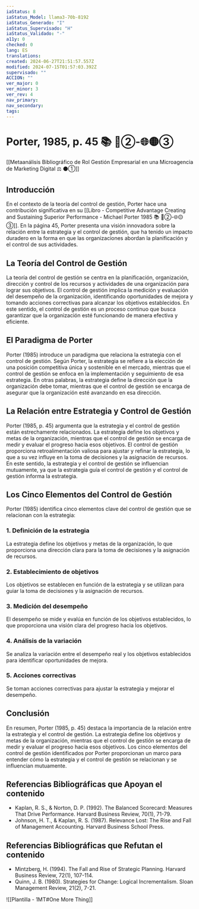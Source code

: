 ```yaml
---
iaStatus: 8
iaStatus_Model: llama3-70b-8192
iaStatus_Generado: "I"
iaStatus_Supervisado: "H"
iaStatus_Validado: "-"
a11y: 0
checked: 0
lang: ES
translations: 
created: 2024-06-27T21:51:57.557Z
modified: 2024-07-15T01:57:03.392Z
supervisado: ""
ACCION: ""
ver_major: 0
ver_minor: 3
ver_rev: 4
nav_primary: 
nav_secondary: 
tags:
---
```

# Porter, 1985, p. 45 📚 🔴②-🌐🟡③

[[Metaanálisis Bibliográfico de Rol Gestión Empresarial en una Microagencia de Marketing Digital ⚖️ ⚫①]]

## Introducción

En el contexto de la teoría del control de gestión, Porter hace una contribución significativa en su [[Libro - Competitive Advantage Creating and Sustaining Superior Performance - Michael Porter 1985 📚 🔴②-🌐🟡③]]. En la página 45, Porter presenta una visión innovadora sobre la relación entre la estrategia y el control de gestión, que ha tenido un impacto duradero en la forma en que las organizaciones abordan la planificación y el control de sus actividades.

## La Teoría del Control de Gestión

La teoría del control de gestión se centra en la planificación, organización, dirección y control de los recursos y actividades de una organización para lograr sus objetivos. El control de gestión implica la medición y evaluación del desempeño de la organización, identificando oportunidades de mejora y tomando acciones correctivas para alcanzar los objetivos establecidos. En este sentido, el control de gestión es un proceso continuo que busca garantizar que la organización esté funcionando de manera efectiva y eficiente.

## El Paradigma de Porter

Porter (1985) introduce un paradigma que relaciona la estrategia con el control de gestión. Según Porter, la estrategia se refiere a la elección de una posición competitiva única y sostenible en el mercado, mientras que el control de gestión se enfoca en la implementación y seguimiento de esa estrategia. En otras palabras, la estrategia define la dirección que la organización debe tomar, mientras que el control de gestión se encarga de asegurar que la organización esté avanzando en esa dirección.

## La Relación entre Estrategia y Control de Gestión

Porter (1985, p. 45) argumenta que la estrategia y el control de gestión están estrechamente relacionados. La estrategia define los objetivos y metas de la organización, mientras que el control de gestión se encarga de medir y evaluar el progreso hacia esos objetivos. El control de gestión proporciona retroalimentación valiosa para ajustar y refinar la estrategia, lo que a su vez influye en la toma de decisiones y la asignación de recursos. En este sentido, la estrategia y el control de gestión se influencian mutuamente, ya que la estrategia guía el control de gestión y el control de gestión informa la estrategia.

## Los Cinco Elementos del Control de Gestión

Porter (1985) identifica cinco elementos clave del control de gestión que se relacionan con la estrategia:

### 1. Definición de la estrategia

La estrategia define los objetivos y metas de la organización, lo que proporciona una dirección clara para la toma de decisiones y la asignación de recursos.

### 2. Establecimiento de objetivos

Los objetivos se establecen en función de la estrategia y se utilizan para guiar la toma de decisiones y la asignación de recursos.

### 3. Medición del desempeño

El desempeño se mide y evalúa en función de los objetivos establecidos, lo que proporciona una visión clara del progreso hacia los objetivos.

### 4. Análisis de la variación

Se analiza la variación entre el desempeño real y los objetivos establecidos para identificar oportunidades de mejora.

### 5. Acciones correctivas

Se toman acciones correctivas para ajustar la estrategia y mejorar el desempeño.

## Conclusión

En resumen, Porter (1985, p. 45) destaca la importancia de la relación entre la estrategia y el control de gestión. La estrategia define los objetivos y metas de la organización, mientras que el control de gestión se encarga de medir y evaluar el progreso hacia esos objetivos. Los cinco elementos del control de gestión identificados por Porter proporcionan un marco para entender cómo la estrategia y el control de gestión se relacionan y se influencian mutuamente.

## Referencias Bibliográficas que Apoyan el contenido

* Kaplan, R. S., & Norton, D. P. (1992). The Balanced Scorecard: Measures That Drive Performance. Harvard Business Review, 70(1), 71-79.
* Johnson, H. T., & Kaplan, R. S. (1987). Relevance Lost: The Rise and Fall of Management Accounting. Harvard Business School Press.

## Referencias Bibliográficas que Refutan el contenido

* Mintzberg, H. (1994). The Fall and Rise of Strategic Planning. Harvard Business Review, 72(1), 107-114.
* Quinn, J. B. (1980). Strategies for Change: Logical Incrementalism. Sloan Management Review, 21(2), 7-21.

![[Plantilla - 1MT#One More Thing]]